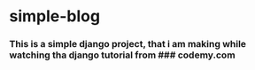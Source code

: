# simple-blog
### This is a simple django project, that i am making while watching tha django tutorial from ### codemy.com
